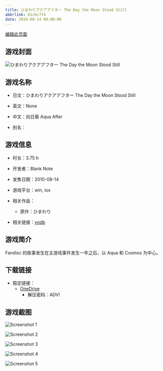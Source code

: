 ```yaml
---
title: ひまわりアクアアフター The Day the Moon Stood Still
abbrlink: 81c0c774
date: 2010-08-14 00:00:00
---
```

[编辑此页面](https://github.com/ACG-3/ADV3-source/blob/main/source/_posts/games/%E3%81%B2%E3%81%BE%E3%82%8F%E3%82%8A%E3%82%A2%E3%82%AF%E3%82%A2%E3%82%A2%E3%83%95%E3%82%BF%E3%83%BC%20The%20Day%20the%20Moon%20Stood%20Still.md)

## 游戏封面

![ひまわりアクアアフター The Day the Moon Stood Still](https://pan.timero.xyz/d/onedrive/img_lib_001/%E3%81%B2%E3%81%BE%E3%82%8F%E3%82%8A%E3%82%A2%E3%82%AF%E3%82%A2%E3%82%A2%E3%83%95%E3%82%BF%E3%83%BC%20The%20Day%20the%20Moon%20Stood%20Still_cover.avif)


## 游戏名称

- 日文：ひまわりアクアアフター The Day the Moon Stood Still
- 英文：None
- 中文：向日葵 Aqua After

- 别名：


## 游戏信息

- 时长：3.75 h
- 开发者：Blank Note
- 发售日期：2010-08-14
- 游戏平台：win, ios
- 相关作品：
   - 原作：ひまわり

- 相关链接：[vndb](https://vndb.org/v4876)


## 游戏简介

Fandisc 的故事发生在主游戏事件发生一年之后，以 Aqua 和 Cosmos 为中心。


## 下载链接

- 稳定链接：
    - [OneDrive](https://pan.timero.xyz/onedrive/adv_lib_001/%E3%81%B2%E3%81%BE%E3%82%8F%E3%82%8A%E3%82%A2%E3%82%AF%E3%82%A2%E3%82%A2%E3%83%95%E3%82%BF%E3%83%BC%20The%20Day%20the%20Moon%20Stood%20Still)
        - 解压密码：ADV!



## 游戏截图


![Screenshot 1](https://pan.timero.xyz/d/onedrive/img_lib_001/%E3%81%B2%E3%81%BE%E3%82%8F%E3%82%8A%E3%82%A2%E3%82%AF%E3%82%A2%E3%82%A2%E3%83%95%E3%82%BF%E3%83%BC%20The%20Day%20the%20Moon%20Stood%20Still_Screenshot_1.avif)

![Screenshot 2](https://pan.timero.xyz/d/onedrive/img_lib_001/%E3%81%B2%E3%81%BE%E3%82%8F%E3%82%8A%E3%82%A2%E3%82%AF%E3%82%A2%E3%82%A2%E3%83%95%E3%82%BF%E3%83%BC%20The%20Day%20the%20Moon%20Stood%20Still_Screenshot_2.avif)

![Screenshot 3](https://pan.timero.xyz/d/onedrive/img_lib_001/%E3%81%B2%E3%81%BE%E3%82%8F%E3%82%8A%E3%82%A2%E3%82%AF%E3%82%A2%E3%82%A2%E3%83%95%E3%82%BF%E3%83%BC%20The%20Day%20the%20Moon%20Stood%20Still_Screenshot_3.avif)

![Screenshot 4](https://pan.timero.xyz/d/onedrive/img_lib_001/%E3%81%B2%E3%81%BE%E3%82%8F%E3%82%8A%E3%82%A2%E3%82%AF%E3%82%A2%E3%82%A2%E3%83%95%E3%82%BF%E3%83%BC%20The%20Day%20the%20Moon%20Stood%20Still_Screenshot_4.avif)

![Screenshot 5](https://pan.timero.xyz/d/onedrive/img_lib_001/%E3%81%B2%E3%81%BE%E3%82%8F%E3%82%8A%E3%82%A2%E3%82%AF%E3%82%A2%E3%82%A2%E3%83%95%E3%82%BF%E3%83%BC%20The%20Day%20the%20Moon%20Stood%20Still_Screenshot_5.avif)

